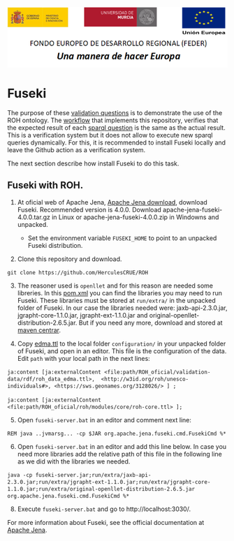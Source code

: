 ![](https://github.com/HerculesCRUE/ROH/blob/gh-pages/media/CabeceraDocumentosMD.png)

# Fuseki

The purpose of these [validation questions](https://github.com/HerculesCRUE/ROH/blob/main/docs/2-%20CoberturaPreguntasCompetencia.pdf) is to demonstrate the use of the ROH ontology. The [workflow](https://github.com/HerculesCRUE/ROH/blob/main/.github/workflows/widoco-and-validation-questions.yaml) that implements this repository, verifies that the expected result of each [sparql question](https://github.com/HerculesCRUE/ROH/tree/main/validation-questions/sparql-query/) is the same as the actual result. This is a verification system but it does not allow to execute new sparql queries dynamically. For this, it is recommended to install Fuseki locally and leave the Github action as a verification system. 

The next section describe how install Fuseki to do this task.

## Fuseki with ROH. 

1. At oficial web of Apache Jena, [Apache Jena download](https://jena.apache.org/download/), download Fuseki. Recommended version  is 4.0.0. Download apache-jena-fuseki-4.0.0.tar.gz in Linux or apache-jena-fuseki-4.0.0.zip in Windowns and unpacked. 
    * Set the environment variable `FUSEKI_HOME` to point to an unpacked Fuseki distribution. 

2. Clone this repository and download. 
```
git clone https://github.com/HerculesCRUE/ROH
```

3. The reasoner used is `openllet` and for this reason are needed some libreries. In this [pom.xml](https://github.com/Galigator/openllet/blob/2.6.5/pom.xml) you can find the libraries you may need to run Fuseki. These libraries must be stored at `run/extra/` in the unpacked folder of Fuseki. In our case the libraries needed were: jaxb-api-2.3.0.jar, jgrapht-core-1.1.0.jar, jgrapht-ext-1.1.0.jar and original-openllet-distribution-2.6.5.jar. But if you need any more, download and stored at [maven centrar](https://search.maven.org/). 

<!-- Unzip [extra.rar](https://github.com/HerculesCRUE/ROH/blob/main/validation-questions/Fuseki/extra.rar) and copy the files in this folder to `Fuseki/run/`.--> 
 

4. Copy [edma.ttl](https://github.com/HerculesCRUE/ROH/blob/main/validation-questions/Fuseki/edma.ttl) to the local folder `configuration/` in your unpacked folder of Fuseki, and open in an editor. This file is the configuration of the data. Edit `path` with your local path in the next lines:
```  
ja:content [ja:externalContent <file:path/ROH_oficial/validation-data/rdf/roh_data_edma.ttl>,  <http://w3id.org/roh/unesco-individuals#>, <https://sws.geonames.org/3128026/> ] ;

ja:content [ja:externalContent  <file:path/ROH_oficial/roh/modules/core/roh-core.ttl> ];
```

5.  Open `fuseki-server.bat` in an editor and comment next line:
```
REM java ..jvmarsg... -cp $JAR org.apache.jena.fuseki.cmd.FusekiCmd %*
```

6. Open `fuseki-server.bat` in an editor and add this line below. In case you need more libraries add the relative path of this file in the following line as we did with the libraries we needed. 
```
java -cp fuseki-server.jar;run/extra/jaxb-api-2.3.0.jar;run/extra/jgrapht-ext-1.1.0.jar;run/extra/jgrapht-core-1.1.0.jar;run/extra/original-openllet-distribution-2.6.5.jar org.apache.jena.fuseki.cmd.FusekiCmd %*
```

8. Execute `fuseki-server.bat` and go to http://localhost:3030/.


For more information about Fuseki, see the official documentation at [Apache Jena](https://jena.apache.org/documentation/fuseki2/).

